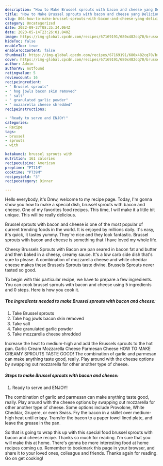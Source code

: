 ```yaml
---
description: "How to Make Brussel sprouts with bacon and cheese yang Delicious}"
title: "How to Make Brussel sprouts with bacon and cheese yang Delicious}"
slug: 804-how-to-make-brussel-sprouts-with-bacon-and-cheese-yang-delicious
category: Uncategorized
date: 2022-09-27T08:35:34.064Z
date: 2023-05-14T23:26:01.840Z
image: https://img-global.cpcdn.com/recipes/67169191/680x482cq70/brussel-sprouts-with-bacon-and-cheese-recipe-main-photo.jpg
hideToc: false
enableToc: true
enableTocContent: false
thumbnail: https://img-global.cpcdn.com/recipes/67169191/680x482cq70/brussel-sprouts-with-bacon-and-cheese-recipe-main-photo.jpg
cover: https://img-global.cpcdn.com/recipes/67169191/680x482cq70/brussel-sprouts-with-bacon-and-cheese-recipe-main-photo.jpg
author: Admin
authorAv: notfound
ratingvalue: 5
reviewcount: 16
recipeingredient:
- " Brussel sprouts"
- " hog jowls bacon skin removed"
- " salt"
- " granulated garlic powder"
- " mozzarella cheese shredded"
recipeinstructions:

- "Ready to serve and ENJOY!"
categories:
- Recipe
tags:
- brussel
- sprouts
- with

katakunci: brussel sprouts with 
nutrition: 161 calories
recipecuisine: American
preptime: "PT11M"
cooktime: "PT39M"
recipeyield: "3"
recipecategory: Dinner

---
```



Hello everybody, it's Drew, welcome to my recipe page. Today, I'm gonna show you how to make a special dish, brussel sprouts with bacon and cheese. One of my favorites food recipes. This time, I will make it a little bit unique. This will be really delicious.

Brussel sprouts with bacon and cheese is one of the most popular of current trending foods in the world. It is enjoyed by millions daily. It's easy, it's quick, it tastes yummy. They're nice and they look fantastic. Brussel sprouts with bacon and cheese is something that I have loved my whole life.

Cheesy Brussels Sprouts with Bacon are pan seared in bacon fat and butter and then baked in a cheesy, creamy sauce. It&#39;s a low carb side dish that&#39;s sure to please. A combination of mozzarella cheese and white cheddar cheese makes these Brussels Sprouts taste divine. Brussels Sprouts never tasted so good.


To begin with this particular recipe, we have to prepare a few ingredients. You can cook brussel sprouts with bacon and cheese using 5 ingredients and 0 steps. Here is how you cook it.

<!--inarticleads1-->

##### The ingredients needed to make Brussel sprouts with bacon and cheese:

1. Take  Brussel sprouts
1. Take  hog jowls bacon skin removed
1. Take  salt
1. Take  granulated garlic powder
1. Take  mozzarella cheese shredded


Increase the heat to medium-high and add the Brussels sprouts to the hot pan. Garlic Cream Mozzarella Cheese Parmesan Cheese HOW TO MAKE CREAMY SPROUTS TASTE GOOD! The combination of garlic and parmesan can make anything taste good, really. Play around with the cheese options by swapping out mozzarella for other another type of cheese. 

<!--inarticleads2-->

##### Steps to make Brussel sprouts with bacon and cheese:


1. Ready to serve and ENJOY!

The combination of garlic and parmesan can make anything taste good, really. Play around with the cheese options by swapping out mozzarella for other another type of cheese. Some options include Provolone, White Cheddar, Gruyere, or even Swiss. Fry the bacon in a skillet over medium-high heat until crispy. Transfer the bacon to a paper towel lined plate, and leave the grease in the pan. 

So that is going to wrap this up with this special food brussel sprouts with bacon and cheese recipe. Thanks so much for reading. I'm sure that you will make this at home. There's gonna be more interesting food at home recipes coming up. Remember to bookmark this page in your browser, and share it to your loved ones, colleague and friends. Thanks again for reading. Go on get cooking!
